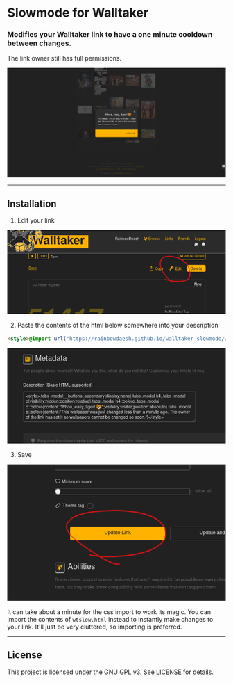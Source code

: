 # Slowmode for Walltaker
### Modifies your Walltaker link to have a one minute cooldown between changes.
The link owner still has full permissions.

![Warning Dialog](screenshots/SlowmodeAction.png)

---
## Installation
1. Edit your link

![Step 1](screenshots/WT1.png)

2. Paste the contents of the html below somewhere into your description
```html
<style>@import url("https://rainbowdaesh.github.io/walltaker-slowmode/wtslo.css")</style>
```

![Step 2](screenshots/WT2.png)

3. Save

![Step 3](screenshots/WT3.png)

It can take about a minute for the css import to work its magic. You can import the contents of `wtslow.html` instead to instantly make changes to your link. It'll just be very cluttered, so importing is preferred.

---
## License
This project is licensed under the GNU GPL v3. See [LICENSE](LICENSE) for details.
